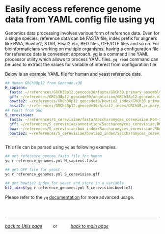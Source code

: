 # Easily access reference genome data from YAML config file using yq

Genomics data processing involves various form of reference data. Even for a single species, reference data can be FASTA file, index prefix for aligners like BWA, Bowtie2, STAR, Hisat2 etc, BED files, GFF/GTF files and so on. For bioinformaticians working on multiple organisms, having a configuration file for reference data is convenient approach. [yq](https://github.com/mikefarah/yq ) is a command line YAML processor utility which allows to process YAML files. `yq read` command can be used to extract the values for variable of interest from configuration file.

Below is an example YAML file for human and yeast reference data.
```yaml
## Human GRCh38p12 from Gencode.v30
H_sapiens:
  fasta: ~/references/GRCh38p12.gencode30/fasta/GRCh38.primary_assembly.genome.chr.fa
  gff: ~/references/GRCh38p12.gencode30/annotation/GRCh38p12.gencode.v30.annotation.sorted.gff3
  bowtie2: ~/references/GRCh38p12.gencode30/bowtie2_index/GRCh38.primary_assembly.genome.chr.fa
  hisat2: ~/references/GRCh38p12.gencode30/hisat2_index/GRCh38.primary_assembly.genome.chr.fa
## Yeast from SGD
S_cerevisiae:
  fasta: ~/references/S_cerevisiae/fasta/Saccharomyces_cerevisiae.R64-1-1.dna_sm.toplevel.fa
  gff: ~/references/S_cerevisiae/annotation/Saccharomyces_cerevisiae.R64-1-1.43.gff3
  bwa: ~/references/S_cerevisiae/bwa_index/Saccharomyces_cerevisiae.R64-1-1.dna_sm.toplevel.fa
  bowtie2: ~/references/S_cerevisiae/bowtie2_index/Saccharomyces_cerevisiae.R64-1-1.dna_sm.toplevel.fa
  
```

This file can be parsed using `yq` as following examples.

```bash
## get reference genome fastq file for human
yq r reference_genomes.yml H_sapiens.fasta

## get GFF file for yeast
yq r reference_genomes.yml S_cerevisiae.gff

## get bowtie2 index for yeast and store in a variable
bt2_idx=$(yq r reference_genomes.yml S_cerevisiae.bowtie2)
```

Please refer to the `yq` [documentation](http://mikefarah.github.io/yq/) for more advanced usage.

<br><br>
___
*[back to Utils page](../../00_utils.md)* &nbsp; &nbsp; &nbsp; &nbsp; or &nbsp; &nbsp; &nbsp; &nbsp; &nbsp; *[back to main page](../../README.md)*
